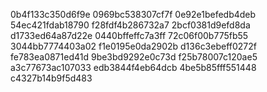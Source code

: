 0b4f133c350d6f9e
0969bc538307cf7f
0e92e1befedb4deb
54ec421fdab18790
f28fdf4b286732a7
2bcf0381d9efd8da
d1733ed64a87d22e
0440bffeffc7a3ff
72c06f00b775fb55
3044bb7774403a02
f1e0195e0da2902b
d136c3ebeff0272f
fe783ea0871ed41d
9be3bd9292e0c73d
f25b78007c120ae5
a3c77673ac107033
edb3844f4eb64dcb
4be5b85fff551448
c4327b14b9f5d483
